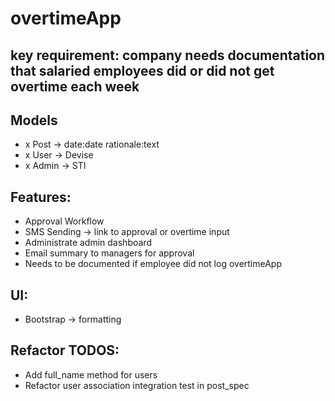 # overtimeApp

## key requirement: company needs documentation that salaried employees did or did not get overtime each week

## Models
- x Post -> date:date rationale:text
- x User -> Devise
- x Admin -> STI

## Features:
- Approval Workflow
- SMS Sending -> link to approval or overtime input
- Administrate admin dashboard
- Email summary to managers for approval
- Needs to be documented if employee did not log overtimeApp

## UI:
- Bootstrap -> formatting

## Refactor TODOS:
- Add full_name method for users
- Refactor user association integration test in post_spec
